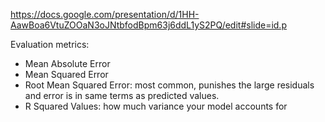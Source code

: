 https://docs.google.com/presentation/d/1HH-AawBoa6VtuZOOaN3oJNtbfodBpm63j6ddL1yS2PQ/edit#slide=id.p

Evaluation metrics:
- Mean Absolute Error
- Mean Squared Error
- Root Mean Squared Error: most common, punishes the large residuals and error is in same terms as predicted values.
- R Squared Values: how much variance your model accounts for

